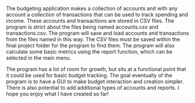 The budgeting application makes a collection of accounts and with any account a collection of transactions that can be used to track spending and income. These accounts and transactions are stored in CSV files. The program is strict about the files being named accounts.csv and transactions.csv. The program will save and load accounts and transactions from the files named in this way. The CSV files must be saved within the final project folder for the program to find them. The program will also calculate some basic metrics using the report function, which can be selected in the main menu.

The program has a lot of room for growth, but sits at a functional point that it could be used for basic budget tracking. The goal eventually of the program is to have a GUI to make budget interaction and creation simpler. There is also potential to add additional types of accounts and reports. I hope you enjoy what I have created so far!
